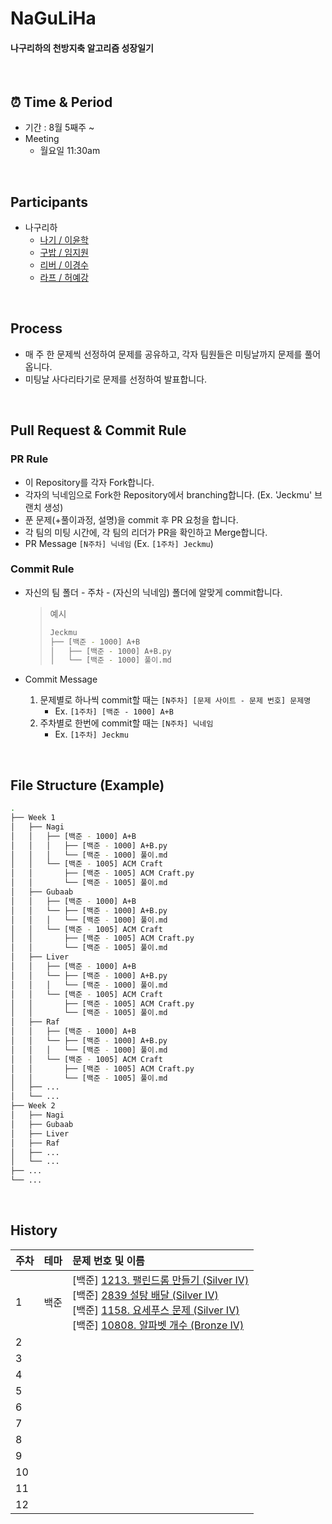 # NaGuLiHa

#### 나구리하의 천방지축 알고리즘 성장일기

<br/>

## ⏰ Time & Period

- 기간 : 8월 5째주 ~
- Meeting
  - 월요일 11:30am

<br/>

## Participants

- 나구리하
  - [나기 / 이윤학](https://github.com/Naknakk)
  - [구밥 / 임지원](https://github.com/baabguui)
  - [리버 / 이경수](https://github.com/kyxxgsoo)
  - [라프 / 허예강](https://github.com/ye-gang-jjang)

<br/>

## Process
- 매 주 한 문제씩 선정하여 문제를 공유하고, 각자 팀원들은 미팅날까지 문제를 풀어옵니다.
- 미팅날 사다리타기로 문제를 선정하여 발표합니다.

<br/>

## Pull Request & Commit Rule


### PR Rule

- 이 Repository를 각자 Fork합니다.
- 각자의 닉네임으로 Fork한 Repository에서 branching합니다. (Ex. 'Jeckmu' 브랜치 생성)
- 푼 문제(+풀이과정, 설명)을 commit 후 PR 요청을 합니다.
- 각 팀의 미팅 시간에, 각 팀의 리더가 PR을 확인하고 Merge합니다.
- PR Message
  `[N주차] 닉네임` (Ex. `[1주차] Jeckmu`)

### Commit Rule

- 자신의 팀 폴더 - 주차 - (자신의 닉네임) 폴더에 알맞게 commit합니다.

  > 예시
  >
  > ```bash
  > Jeckmu
  > ├── [백준 - 1000] A+B
  > │   ├── [백준 - 1000] A+B.py
  > │   └── [백준 - 1000] 풀이.md
  > ```

- Commit Message
  1. 문제별로 하나씩 commit할 때는 `[N주차] [문제 사이트 - 문제 번호] 문제명`
     - Ex. `[1주차] [백준 - 1000] A+B`
  2. 주차별로 한번에 commit할 때는 `[N주차] 닉네임`
     - Ex. `[1주차] Jeckmu`

<br />

## File Structure (Example)

```bash
.
├── Week 1
│   ├── Nagi
│   │   ├── [백준 - 1000] A+B
│   │   │   ├── [백준 - 1000] A+B.py
│   │   │   └── [백준 - 1000] 풀이.md
│   │   └── [백준 - 1005] ACM Craft
│   │       ├── [백준 - 1005] ACM Craft.py
│   │       └── [백준 - 1005] 풀이.md
│   ├── Gubaab
│   │   ├── [백준 - 1000] A+B
│   │   └── ├── [백준 - 1000] A+B.py
│   │   │   └── [백준 - 1000] 풀이.md
│   │   └── [백준 - 1005] ACM Craft
│   │       ├── [백준 - 1005] ACM Craft.py
│   │       └── [백준 - 1005] 풀이.md
│   ├── Liver
│   │   ├── [백준 - 1000] A+B
│   │   └── ├── [백준 - 1000] A+B.py
│   │   │   └── [백준 - 1000] 풀이.md
│   │   └── [백준 - 1005] ACM Craft
│   │       ├── [백준 - 1005] ACM Craft.py
│   │       └── [백준 - 1005] 풀이.md
│   ├── Raf
│   │   ├── [백준 - 1000] A+B
│   │   └── ├── [백준 - 1000] A+B.py
│   │   │   └── [백준 - 1000] 풀이.md
│   │   └── [백준 - 1005] ACM Craft
│   │       ├── [백준 - 1005] ACM Craft.py
│   │       └── [백준 - 1005] 풀이.md
│   ├── ...
│   └── ...
├── Week 2
│   ├── Nagi
│   ├── Gubaab
│   ├── Liver
│   ├── Raf
│   ├── ...
│   └── ...
├── ...
└── ...

```

<br/>


## History

| 주차 | 테마                                                     | 문제 번호 및 이름                                            |
| :--- | :------------------------------------------------------- | :----------------------------------------------------------- |
| 1    | 백준                                                      | [백준] [1213. 팰린드롬 만들기 (Silver IV)](https://www.acmicpc.net/problem/1213)<br/> [백준] [2839 설탕 배달 (Silver IV)](https://www.acmicpc.net/problem/2839)<br/> [백준] [1158. 요세푸스 문제 (Silver IV)](https://www.acmicpc.net/problem/1158)<br/> [백준] [10808. 알파벳 개수 (Bronze IV)](https://www.acmicpc.net/problem/10808)<br/> |
| 2    |                                                          |                                                              |
| 3    |                                                          |                                                              |
| 4    |                                                          |                                                              |
| 5    |                                                          |                                                              |
| 6    |                                                          |                                                              |
| 7    |                                                          |                                                              |
| 8    |                                                          |                                                              |
| 9    |                                                          |                                                              |
| 10   |                                                          |                                                              |
| 11   |                                                          |                                                              |
| 12   |                                                          |                                                              |

<br/>
